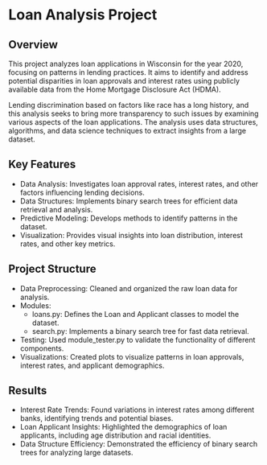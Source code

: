 # Loan Analysis Project
## Overview
This project analyzes loan applications in Wisconsin for the year 2020, focusing on patterns in lending practices. It aims to identify and address potential disparities in loan approvals and interest rates using publicly available data from the Home Mortgage Disclosure Act (HDMA).

Lending discrimination based on factors like race has a long history, and this analysis seeks to bring more transparency to such issues by examining various aspects of the loan applications. The analysis uses data structures, algorithms, and data science techniques to extract insights from a large dataset.

## Key Features
- Data Analysis: Investigates loan approval rates, interest rates, and other factors influencing lending decisions.
- Data Structures: Implements binary search trees for efficient data retrieval and analysis.
- Predictive Modeling: Develops methods to identify patterns in the dataset.
- Visualization: Provides visual insights into loan distribution, interest rates, and other key metrics.

## Project Structure
- Data Preprocessing: Cleaned and organized the raw loan data for analysis.
- Modules:
   - loans.py: Defines the Loan and Applicant classes to model the dataset.
   - search.py: Implements a binary search tree for fast data retrieval.
- Testing: Used module_tester.py to validate the functionality of different components.
- Visualizations: Created plots to visualize patterns in loan approvals, interest rates, and applicant demographics.

## Results
- Interest Rate Trends: Found variations in interest rates among different banks, identifying trends and potential biases.
- Loan Applicant Insights: Highlighted the demographics of loan applicants, including age distribution and racial identities.
- Data Structure Efficiency: Demonstrated the efficiency of binary search trees for analyzing large datasets.
